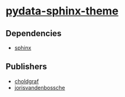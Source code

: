 # [pydata-sphinx-theme](https://pypi.org/project/pydata-sphinx-theme)

## Dependencies
- [sphinx](packages/s/sphinx.md)



## Publishers
- [choldgraf](https://pypi.org/user/choldgraf)
- [jorisvandenbossche](https://pypi.org/user/jorisvandenbossche)

